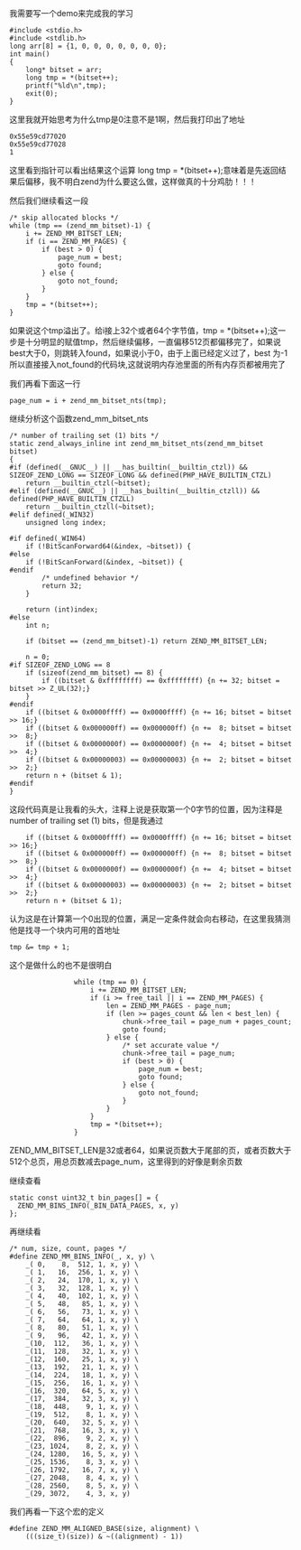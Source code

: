 我需要写一个demo来完成我的学习

```
#include <stdio.h>
#include <stdlib.h>
long arr[8] = {1, 0, 0, 0, 0, 0, 0, 0};
int main()
{
    long* bitset = arr;
    long tmp = *(bitset++);
    printf("%ld\n",tmp);
    exit(0);
}

```

这里我就开始思考为什么tmp是0注意不是1啊，然后我打印出了地址

```
0x55e59cd77020
0x55e59cd77028
1
```

这里看到指针可以看出结果这个运算    long tmp = *(bitset++);意味着是先返回结果后偏移，我不明白zend为什么要这么做，这样做真的十分鸡肋！！！

然后我们继续看这一段

```
/* skip allocated blocks */
while (tmp == (zend_mm_bitset)-1) {
	i += ZEND_MM_BITSET_LEN;
	if (i == ZEND_MM_PAGES) {
		if (best > 0) {
			page_num = best;
			goto found;
		} else {
			goto not_found;
		}
	}
	tmp = *(bitset++);
}
```

如果说这个tmp溢出了。给i接上32个或者64个字节值，tmp = *(bitset++);这一步是十分明显的赋值tmp，然后继续偏移，一直偏移512页都偏移完了，如果说best大于0，则跳转入found，如果说小于0，由于上面已经定义过了，best 为-1所以直接接入not_found的代码块,这就说明内存池里面的所有内存页都被用完了

我们再看下面这一行

```
page_num = i + zend_mm_bitset_nts(tmp);
```

继续分析这个函数zend_mm_bitset_nts

```
/* number of trailing set (1) bits */
static zend_always_inline int zend_mm_bitset_nts(zend_mm_bitset bitset)
{
#if (defined(__GNUC__) || __has_builtin(__builtin_ctzl)) && SIZEOF_ZEND_LONG == SIZEOF_LONG && defined(PHP_HAVE_BUILTIN_CTZL)
	return __builtin_ctzl(~bitset);
#elif (defined(__GNUC__) || __has_builtin(__builtin_ctzll)) && defined(PHP_HAVE_BUILTIN_CTZLL)
	return __builtin_ctzll(~bitset);
#elif defined(_WIN32)
	unsigned long index;

#if defined(_WIN64)
	if (!BitScanForward64(&index, ~bitset)) {
#else
	if (!BitScanForward(&index, ~bitset)) {
#endif
		/* undefined behavior */
		return 32;
	}

	return (int)index;
#else
	int n;

	if (bitset == (zend_mm_bitset)-1) return ZEND_MM_BITSET_LEN;

	n = 0;
#if SIZEOF_ZEND_LONG == 8
	if (sizeof(zend_mm_bitset) == 8) {
		if ((bitset & 0xffffffff) == 0xffffffff) {n += 32; bitset = bitset >> Z_UL(32);}
	}
#endif
	if ((bitset & 0x0000ffff) == 0x0000ffff) {n += 16; bitset = bitset >> 16;}
	if ((bitset & 0x000000ff) == 0x000000ff) {n +=  8; bitset = bitset >>  8;}
	if ((bitset & 0x0000000f) == 0x0000000f) {n +=  4; bitset = bitset >>  4;}
	if ((bitset & 0x00000003) == 0x00000003) {n +=  2; bitset = bitset >>  2;}
	return n + (bitset & 1);
#endif
}
```

这段代码真是让我看的头大，注释上说是获取第一个0字节的位置，因为注释是number of trailing set (1) bits，但是我通过

```
	if ((bitset & 0x0000ffff) == 0x0000ffff) {n += 16; bitset = bitset >> 16;}
	if ((bitset & 0x000000ff) == 0x000000ff) {n +=  8; bitset = bitset >>  8;}
	if ((bitset & 0x0000000f) == 0x0000000f) {n +=  4; bitset = bitset >>  4;}
	if ((bitset & 0x00000003) == 0x00000003) {n +=  2; bitset = bitset >>  2;}
	return n + (bitset & 1);
```

认为这是在计算第一个0出现的位置，满足一定条件就会向右移动，在这里我猜测他是找寻一个块内可用的首地址

```
tmp &= tmp + 1;
```
这个是做什么的也不是很明白

```
				while (tmp == 0) {
					i += ZEND_MM_BITSET_LEN;
					if (i >= free_tail || i == ZEND_MM_PAGES) {
						len = ZEND_MM_PAGES - page_num;
						if (len >= pages_count && len < best_len) {
							chunk->free_tail = page_num + pages_count;
							goto found;
						} else {
							/* set accurate value */
							chunk->free_tail = page_num;
							if (best > 0) {
								page_num = best;
								goto found;
							} else {
								goto not_found;
							}
						}
					}
					tmp = *(bitset++);
				}
```

ZEND_MM_BITSET_LEN是32或者64，如果说页数大于尾部的页，或者页数大于512个总页，用总页数减去page_num，这里得到的好像是剩余页数

继续查看
```
static const uint32_t bin_pages[] = {
  ZEND_MM_BINS_INFO(_BIN_DATA_PAGES, x, y)
};
```

再继续看

```
/* num, size, count, pages */
#define ZEND_MM_BINS_INFO(_, x, y) \
	_( 0,    8,  512, 1, x, y) \
	_( 1,   16,  256, 1, x, y) \
	_( 2,   24,  170, 1, x, y) \
	_( 3,   32,  128, 1, x, y) \
	_( 4,   40,  102, 1, x, y) \
	_( 5,   48,   85, 1, x, y) \
	_( 6,   56,   73, 1, x, y) \
	_( 7,   64,   64, 1, x, y) \
	_( 8,   80,   51, 1, x, y) \
	_( 9,   96,   42, 1, x, y) \
	_(10,  112,   36, 1, x, y) \
	_(11,  128,   32, 1, x, y) \
	_(12,  160,   25, 1, x, y) \
	_(13,  192,   21, 1, x, y) \
	_(14,  224,   18, 1, x, y) \
	_(15,  256,   16, 1, x, y) \
	_(16,  320,   64, 5, x, y) \
	_(17,  384,   32, 3, x, y) \
	_(18,  448,    9, 1, x, y) \
	_(19,  512,    8, 1, x, y) \
	_(20,  640,   32, 5, x, y) \
	_(21,  768,   16, 3, x, y) \
	_(22,  896,    9, 2, x, y) \
	_(23, 1024,    8, 2, x, y) \
	_(24, 1280,   16, 5, x, y) \
	_(25, 1536,    8, 3, x, y) \
	_(26, 1792,   16, 7, x, y) \
	_(27, 2048,    8, 4, x, y) \
	_(28, 2560,    8, 5, x, y) \
	_(29, 3072,    4, 3, x, y)
```

我们再看一下这个宏的定义

```
#define ZEND_MM_ALIGNED_BASE(size, alignment) \
	(((size_t)(size)) & ~((alignment) - 1))
```